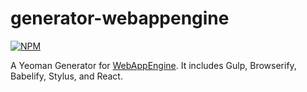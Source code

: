 # generator-webappengine

[![NPM](https://nodei.co/npm/generator-webappengine.png?downloads=true&stars=true)](https://nodei.co/npm/webappengine/)    

A Yeoman Generator for [WebAppEngine](https://github.com/cheton/generator-webappengine). It includes Gulp, Browserify, Babelify, Stylus, and React.
